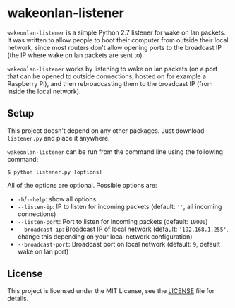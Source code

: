 # wakeonlan-listener

`wakeonlan-listener` is a simple Python 2.7 listener for wake on lan packets. It
was written to allow people to boot their computer from outside their local
network, since most routers don't allow opening ports to the broadcast IP (the
IP where wake on lan packets are sent to).

`wakeonlan-listener` works by listening to wake on lan packets (on a port that
can be opened to outside connections, hosted on for example a Raspberry Pi), and
then rebroadcasting them to the broadcast IP (from inside the local network).

## Setup

This project doesn't depend on any other packages. Just download `listener.py`
and place it anywhere.

`wakeonlan-listener` can be run from the command line using the following
command:

    $ python listener.py [options]

All of the options are optional. Possible options are:

* `-h`/`--help`: show all options
* `--listen-ip`: IP to listen for incoming packets (default: `''`, all incoming
connections)
* `--listen-port`: Port to listen for incoming packets (default: `10000`)
* `--broadcast-ip`: Broadcast IP of local network (default: `'192.168.1.255'`,
change this depending on your local network configuration)
* `--broadcast-port`: Broadcast port on local network (default: `9`, default
wake on lan port)

## License

This project is licensed under the MIT License, see the [LICENSE](LICENSE) file
for details.